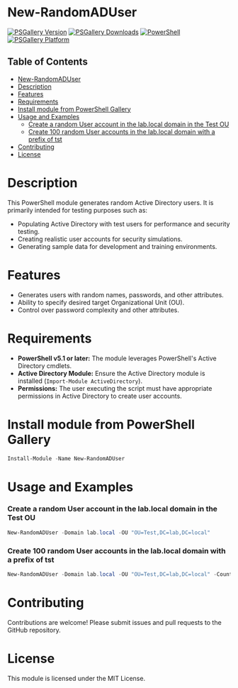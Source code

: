 # New-RandomADUser
[![PSGallery Version](https://img.shields.io/powershellgallery/v/New-RandomADUser.svg?style=flat&logo=powershell&label=PSGallery%20Version)](https://www.powershellgallery.com/packages/New-RandomADUser) [![PSGallery Downloads](https://img.shields.io/powershellgallery/dt/New-RandomADUser.svg?style=flat&logo=powershell&label=PSGallery%20Downloads)](https://www.powershellgallery.com/packages/New-RandomADUser) [![PowerShell](https://img.shields.io/badge/PowerShell-5.1-blue?style=flat&logo=powershell)](https://www.powershellgallery.com/packages/New-RandomADUser) [![PSGallery Platform](https://img.shields.io/powershellgallery/p/New-RandomADUser.svg?style=flat&logo=powershell&label=PSGallery%20Platform)](https://www.powershellgallery.com/packages/New-RandomADUser)

## Table of Contents
- [New-RandomADUser](#New-RandomADUser)
- [Description](#Description)
- [Features](#Features)
- [Requirements](#Requirements)
- [Install module from PowerShell Gallery](#Install-module-from-PowerShell-Gallery)
- [Usage and Examples](#Usage-and-Examples)
  - [Create a random User account in the lab.local domain in the Test OU](#Create-a-random-User-account-in-the-lab.local-domain-in-the-Test-OU)
  - [Create 100 random User accounts in the lab.local domain with a prefix of tst](#Create-100-random-User-accounts-in-the-lab.local-domain-with-a-prefix-of-tst)
- [Contributing](#Contributing)
- [License](#License)

# Description

This PowerShell module generates random Active Directory users. It is primarily intended for testing purposes such as:

* Populating Active Directory with test users for performance and security testing.
* Creating realistic user accounts for security simulations.
* Generating sample data for development and training environments.

# Features

* Generates users with random names, passwords, and other attributes.
* Ability to specify desired target Organizational Unit (OU).
* Control over password complexity and other attributes.

# Requirements

* **PowerShell v5.1 or later:** The module leverages PowerShell's Active Directory cmdlets.
* **Active Directory Module:** Ensure the Active Directory module is installed (`Import-Module ActiveDirectory`).
* **Permissions:** The user executing the script must have appropriate permissions in Active Directory to create user accounts.

# Install module from PowerShell Gallery
```powershell
Install-Module -Name New-RandomADUser
```

# Usage and Examples

### Create a random User account in the lab.local domain in the Test OU
```powershell
New-RandomADUser -Domain lab.local -OU "OU=Test,DC=lab,DC=local"
```

### Create 100 random User accounts in the lab.local domain with a prefix of tst
```powershell
New-RandomADUser -Domain lab.local -OU "OU=Test,DC=lab,DC=local" -Count 100 -Prefix "tst-"
```

# Contributing

Contributions are welcome! Please submit issues and pull requests to the GitHub repository.

# License

This module is licensed under the MIT License.